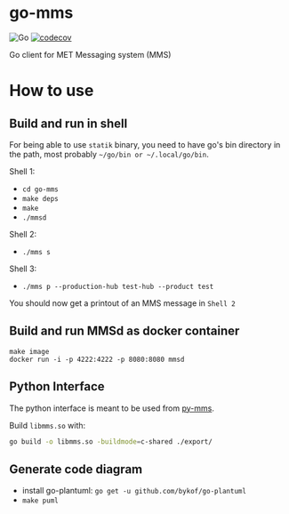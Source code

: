 # go-mms
![Go](https://github.com/metno/go-mms/workflows/Go/badge.svg?branch=master) 
[![codecov](https://codecov.io/gh/metno/go-mms/branch/master/graph/badge.svg)](https://codecov.io/gh/metno/go-mms)

Go client for MET Messaging system (MMS)

# How to use
## Build and run in shell

For being able to use `statik` binary, you need to have go's bin directory in the path, most probably `~/go/bin or ~/.local/go/bin`.

Shell 1:
- `cd go-mms`
- `make deps`
- `make`
- `./mmsd`

Shell 2:
- `./mms s`

Shell 3:
- `./mms p --production-hub test-hub --product test`

You should now get a printout of an MMS message in `Shell 2`

## Build and run MMSd as docker container
```
make image
docker run -i -p 4222:4222 -p 8080:8080 mmsd
```

## Python Interface

The python interface is meant to be used from [py-mms](https://github.com/metno/py-mms).

Build `libmms.so` with:
```bash
go build -o libmms.so -buildmode=c-shared ./export/
```

## Generate code diagram
- install go-plantuml: `go get -u github.com/bykof/go-plantuml`
- `make puml`
